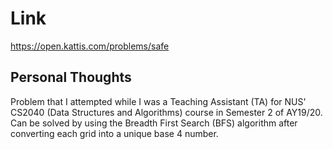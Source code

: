# Link

https://open.kattis.com/problems/safe

## Personal Thoughts

Problem that I attempted while I was a Teaching Assistant (TA) for NUS' CS2040 (Data Structures and Algorithms) course in Semester 2 of AY19/20. Can be solved by using the Breadth First Search (BFS) algorithm after converting each grid into a unique base 4 number.

